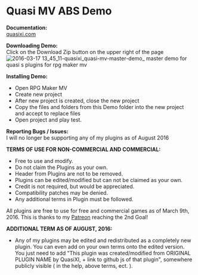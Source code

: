 Quasi MV ABS Demo
====================
<b>Documentation:</b><br>
<a href="http://quasixi.com/quasi-abs-documentation/">quasixi.com</a>

<b>Downloading Demo:</b><br>
Click on the Download Zip button on the upper right of the page<br>
![2016-03-17 13_45_11-quasixi_quasi-mv-master-demo_ master demo for quasi s plugins for rpg maker mv](https://cloud.githubusercontent.com/assets/9346563/13860612/87321562-ec46-11e5-88f0-c0da7027c441.png)

<b>Installing Demo:</b>
 * Open RPG Maker MV
 * Create new project
 * After new project is created, close the new project
 * Copy the files and folders from this Demo folder into the new project and accept to replace files
 * Open project and play test.

<b>Reporting Bugs / Issues:</b><br>
I will no longer be supporting any of my plugins as of August 2016

<b>TERMS OF USE FOR NON-COMMERCIAL AND COMMERCIAL:</b>
 * Free to use and modify.
 * Do not claim the Plugins as your own.
 * Header from Plugins are not to be removed.
 * Plugins can be edited/modified but can not be claimed as your own.
 * Credit is not required, but would be appreciated.
 * Compatibility patches may be denied.
 * Any additional terms in Plugin must be followed.

All plugins are free to use for free and commercial games as of March 9th, 2016. This is thanks to my <a href="https://www.patreon.com/quasixi">Patreon</a> reaching the 2nd Goal!

<b>ADDITIONAL TERM AS OF AUGUST, 2016:</b>
 * Any of my plugins may be edited and redistributed as a completely new plugin. You can even add on your own terms onto the edited version. You just need to add "This plugin was created/modified from ORIGINAL PLUGIN NAME by QuasiXI, + link to github js of that plugin", somewhere publicly visible ( in the help, above terms, ect. ).
